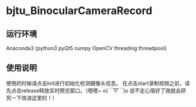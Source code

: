 # bjtu_BinocularCameraRecord
## 运行环境
Anaconda3 (python3 pyQt5 numpy OpenCV threading threadpool)
## 使用说明
使用的时候请点击Init进行初始化检测摄像头信息。 在点击start录制视频之前，请先点击release释放实时预览窗口。（嗯嗯~ o(*￣▽￣*)o 说不定心情好了我就会研究一下改进这里的！）
